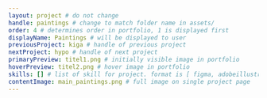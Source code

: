 ```yaml
---
layout: project # do not change
handle: paintings # change to match folder name in assets/
order: 4 # determines order in portfolio, 1 is displayed first
displayName: Paintings # will be displayed to user
previousProject: kiga # handle of previous project 
nextProject: hypo # handle of next project 
primaryPreview: titel1.png # initially visible image in portfolio
hoverPreview: titel2.png # hover image in portfolio
skills: [] # list of skill for project. format is [ figma, adobeillustrator, adobephotoshop, adobeindesign, adobexd ]
contentImage: main_paintings.png # full image on single project page
---
```

